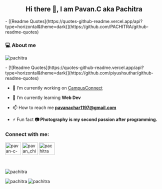 
 <h2 align="center">Hi there 👋, I am Pavan.C aka Pachitra</h2>
- [[Readme Quotes](https://quotes-github-readme.vercel.app/api?type=horizontal&theme=dark)](https://github.com/PACHITRA/github-readme-quotes)
<h3>💻 About me</h3>
<p align="left"> <img src="https://komarev.com/ghpvc/?username=pachitra&label=Profile%20views&color=0e75b6&style=flat" alt="pachitra" /> </p>
- [![Readme Quotes](https://quotes-github-readme.vercel.app/api?type=horizontal&theme=dark)](https://github.com/piyushsuthar/github-readme-quotes)

- 🔭 I’m currently working on [CampusConnect](https://github.com/roystondz/campusConnect)

- 🌱 I’m currently learning **Web Dev**

- 📫 How to reach me **pavanachar1197@gmail.com**

- ⚡ Fun fact **📷 Photography is my second passion after programming.**

<h3 align="left">Connect with me:</h3>
<p align="left">
<a href="https://linkedin.com/in/pavan-c-840821203" target="blank"><img align="center" src="https://raw.githubusercontent.com/rahuldkjain/github-profile-readme-generator/master/src/images/icons/Social/linked-in-alt.svg" alt="pavan-c-840821203" height="40" width="50" /></a>
<a href="https://instagram.com/pavan_chitrapura" target="blank"><img align="center" src="https://raw.githubusercontent.com/rahuldkjain/github-profile-readme-generator/master/src/images/icons/Social/instagram.svg" alt="pavan_chitrapura" height="40" width="50" /></a>
<a href="https://www.behance.net/pachitra" target="blank"><img align="center" src="https://raw.githubusercontent.com/rahuldkjain/github-profile-readme-generator/master/src/images/icons/Social/behance.svg" alt="pachitra" height="40" width="50" /></a>
</p>
<br />

<p>
  <img align="center" src="https://github-readme-stats.vercel.app/api/top-langs?username=pachitra&show_icons=true&locale=en&layout=compact&card_width=980px&theme=radical" alt="pachitra" />

</p>
<p>&nbsp;
  <img align="left" src="https://github-readme-streak-stats.herokuapp.com/?user=pachitra&card_width=300px&theme=radical" alt="pachitra" />
  <img align="left" src="https://github-readme-stats.vercel.app/api?username=pachitra&show_icons=true&locale=en&rank_icon=github&theme=radical&card_width=300px" alt="pachitra" /></p>

